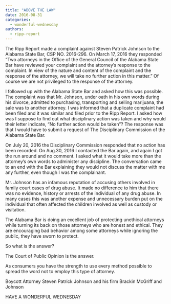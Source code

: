 ```yaml
---
title: "ABOVE THE LAW"
date: 2016-08-31
categories: 
  - wonderful-wednesday
authors: 
  - ripp-report
---
```


The Ripp Report made a complaint against Steven Patrick Johnson to the Alabama State Bar, CSP NO. 2016-296. On March 17, 2016 they responded “Two attorneys in the Office of the General Council of the Alabama State Bar have reviewed your complaint and the attorney’s response to the complaint. In view of the nature and content of the complaint and the response of the attorney, we will take no further action in this matter.” Of course we are not privileged to the response of the attorney.

I followed up with the Alabama State Bar and asked how this was possible. The complaint was that Mr. Johnson, under oath in his own words during his divorce, admitted to purchasing, transporting and selling marijuana, the sale was to another attorney. I was informed that a duplicate complaint had been filed and it was similar and filed prior to the Ripp Report. I asked how was I suppose to find out what disciplinary action was taken and why would their letter indicate, “No further action would be taken”? The response was that I would have to submit a request of The Disciplinary Commission of the Alabama State Bar.

On July 20, 2016 the Disciplinary Commission responded that no action has been recorded. On Aug.30, 2016 I contacted the Bar again, and again I got the run around and no comment. I asked what it would take more than the attorney’s own words to administer any discipline. The conversation came to an end with the Bar explaining they would not discuss the matter with me any further, even though I was the complainant.

Mr. Johnson has an infamous reputation of accusing others involved in family court cases of drug abuse. It made no difference to him that there was no evidence, history or arrests of the individual of any drug abuse. In many cases this was another expense and unnecessary burden put on the individual that often affected the children involved as well as custody or visitation.

The Alabama Bar is doing an excellent job of protecting unethical attorneys while turning its back on those attorneys who are honest and ethical. They are encouraging bad behavior among some attorneys while ignoring the public, they have sworn to protect.

So what is the answer?

The Court of Public Opinion is the answer.

As consumers you have the strength to use every method possible to spread the word not to employ this type of attorney.

Boycott Attorney Steven Patrick Johnson and his firm Brackin McGriff and Johnson

HAVE A WONDERFUL WEDNESDAY
